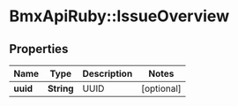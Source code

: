 # BmxApiRuby::IssueOverview

## Properties
Name | Type | Description | Notes
------------ | ------------- | ------------- | -------------
**uuid** | **String** | UUID | [optional] 


